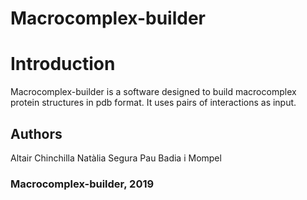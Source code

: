 # Macrocomplex-builder
# Introduction
Macrocomplex-builder is a software designed to build macrocomplex protein structures in pdb format. It uses pairs of interactions as input.

## Authors
Altair Chinchilla
Natàlia Segura
Pau Badia i Mompel

### Macrocomplex-builder, 2019
